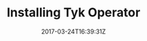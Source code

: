 ---
date: 2017-03-24T16:39:31Z
title: Installing Tyk Operator
weight: 16
menu:
    main:
        parent: "Tyk Operator"
---